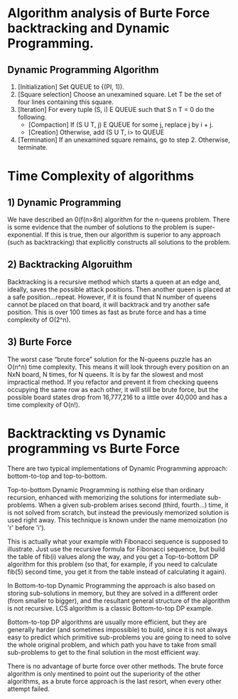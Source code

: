  # Algorithm analysis of Burte Force backtracking and Dynamic Programming.

## Dynamic Programming Algorithm
1)  [Initialization] Set QUEUE to {(PI, 1)).
2)  [Square selection] Choose an unexamined square. Let T be the set of four lines containing this square.
3)  [Iteration] For every tuple (S, i) E QUEUE  such that S n T = 0 do the following.
    <ul type = 3>
    <li>[Compaction] If (S U T, j) E QUEUE for some j, replace j by i + j.</li>
    <li>[Creation] Otherwise, add (S U T, i> to QUEUE</li>
    </ul>
4)  [Termination] If an unexamined square remains, go to step 2. Otherwise, terminate.

# Time Complexity of algorithms

## 1)  Dynamic Programming
 
 We have described an 0(f(n>8n) algorithm for the n-queens problem. There is some evidence that the number of solutions to the problem is super-exponential. If this is
 true, then our algorithm is superior to any approach (such as backtracking) that explicitly constructs all solutions to the problem.
 
 ##  2) Backtracking Algoruithm
    
Backtracking is a recursive method which starts a queen at an edge and, ideally, saves the possible attack positions. Then another queen is placed at a safe position…repeat. However, if it is found that N number of queens cannot be placed on that board, it will backtrack and try another safe position. This is over 100 times as fast as brute force and has a time complexity of O(2^n).

##  3) Burte Force

The worst case “brute force” solution for the N-queens puzzle has an O(n^n) time complexity. This means it will look through every position on an NxN board, N times, for N queens. It is by far the slowest and most impractical method. If you refactor and prevent it from checking queens occupying the same row as each other, it will still be brute force, but the possible board states drop from 16,777,216 to a little over 40,000 and has a time complexity of O(n!).

# Backtrackting vs Dynamic programming  vs Burte Force

There are two typical implementations of Dynamic Programming approach: bottom-to-top and top-to-bottom.

Top-to-bottom Dynamic Programming is nothing else than ordinary recursion, enhanced with memorizing the solutions for intermediate sub-problems. When a given sub-problem arises second (third, fourth...) time, it is not solved from scratch, but instead the previously memorized solution is used right away. This technique is known under the name memoization (no 'r' before 'i').

This is actually what your example with Fibonacci sequence is supposed to illustrate. Just use the recursive formula for Fibonacci sequence, but build the table of fib(i) values along the way, and you get a Top-to-bottom DP algorithm for this problem (so that, for example, if you need to calculate fib(5) second time, you get it from the table instead of calculating it again).

In Bottom-to-top Dynamic Programming the approach is also based on storing sub-solutions in memory, but they are solved in a different order (from smaller to bigger), and the resultant general structure of the algorithm is not recursive. LCS algorithm is a classic Bottom-to-top DP example.

Bottom-to-top DP algorithms are usually more efficient, but they are generally harder (and sometimes impossible) to build, since it is not always easy to predict which primitive sub-problems you are going to need to solve the whole original problem, and which path you have to take from small sub-problems to get to the final solution in the most efficient way.

There is no advantage of burte force over other methods. The brute force algorithm is only mentined to point out the superiority of the other algorithms, as a brute force approach is the last resort, when every other attempt failed.
 
